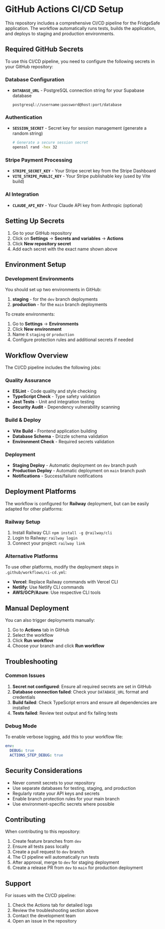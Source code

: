 # GitHub Actions CI/CD Setup

This repository includes a comprehensive CI/CD pipeline for the FridgeSafe application. The workflow automatically runs tests, builds the application, and deploys to staging and production environments.

## Required GitHub Secrets

To use this CI/CD pipeline, you need to configure the following secrets in your GitHub repository:

### Database Configuration

- **`DATABASE_URL`** - PostgreSQL connection string for your Supabase database
  ```
  postgresql://username:password@host:port/database
  ```

### Authentication

- **`SESSION_SECRET`** - Secret key for session management (generate a random string)
  ```bash
  # Generate a secure session secret
  openssl rand -hex 32
  ```

### Stripe Payment Processing

- **`STRIPE_SECRET_KEY`** - Your Stripe secret key from the Stripe Dashboard
- **`VITE_STRIPE_PUBLIC_KEY`** - Your Stripe publishable key (used by Vite build)

### AI Integration

- **`CLAUDE_API_KEY`** - Your Claude API key from Anthropic (optional)

## Setting Up Secrets

1. Go to your GitHub repository
2. Click on **Settings** → **Secrets and variables** → **Actions**
3. Click **New repository secret**
4. Add each secret with the exact name shown above

## Environment Setup

### Development Environments

You should set up two environments in GitHub:

1. **staging** - for the `dev` branch deployments
2. **production** - for the `main` branch deployments

To create environments:

1. Go to **Settings** → **Environments**
2. Click **New environment**
3. Name it `staging` or `production`
4. Configure protection rules and additional secrets if needed

## Workflow Overview

The CI/CD pipeline includes the following jobs:

### Quality Assurance

- **ESLint** - Code quality and style checking
- **TypeScript Check** - Type safety validation
- **Jest Tests** - Unit and integration testing
- **Security Audit** - Dependency vulnerability scanning

### Build & Deploy

- **Vite Build** - Frontend application building
- **Database Schema** - Drizzle schema validation
- **Environment Check** - Required secrets validation

### Deployment

- **Staging Deploy** - Automatic deployment on `dev` branch push
- **Production Deploy** - Automatic deployment on `main` branch push
- **Notifications** - Success/failure notifications

## Deployment Platforms

The workflow is configured for **Railway** deployment, but can be easily adapted for other platforms:

### Railway Setup

1. Install Railway CLI: `npm install -g @railway/cli`
2. Login to Railway: `railway login`
3. Connect your project: `railway link`

### Alternative Platforms

To use other platforms, modify the deployment steps in `.github/workflows/ci-cd.yml`:

- **Vercel**: Replace Railway commands with Vercel CLI
- **Netlify**: Use Netlify CLI commands
- **AWS/GCP/Azure**: Use respective CLI tools

## Manual Deployment

You can also trigger deployments manually:

1. Go to **Actions** tab in GitHub
2. Select the workflow
3. Click **Run workflow**
4. Choose your branch and click **Run workflow**

## Troubleshooting

### Common Issues

1. **Secret not configured**: Ensure all required secrets are set in GitHub
2. **Database connection failed**: Check your `DATABASE_URL` format and credentials
3. **Build failed**: Check TypeScript errors and ensure all dependencies are installed
4. **Tests failed**: Review test output and fix failing tests

### Debug Mode

To enable verbose logging, add this to your workflow file:

```yaml
env:
  DEBUG: true
  ACTIONS_STEP_DEBUG: true
```

## Security Considerations

- Never commit secrets to your repository
- Use separate databases for testing, staging, and production
- Regularly rotate your API keys and secrets
- Enable branch protection rules for your main branch
- Use environment-specific secrets where possible

## Contributing

When contributing to this repository:

1. Create feature branches from `dev`
2. Ensure all tests pass locally
3. Create a pull request to `dev` branch
4. The CI pipeline will automatically run tests
5. After approval, merge to `dev` for staging deployment
6. Create a release PR from `dev` to `main` for production deployment

## Support

For issues with the CI/CD pipeline:

1. Check the Actions tab for detailed logs
2. Review the troubleshooting section above
3. Contact the development team
4. Open an issue in the repository
